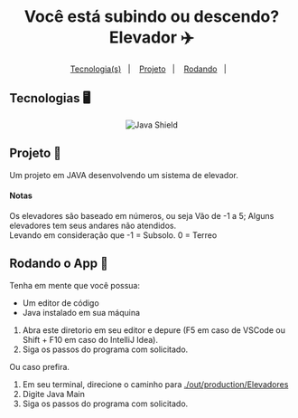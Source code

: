 <h1 align="center">
    Você está subindo ou descendo? Elevador ✈️
</h1>

<p align="center">
  <a href="#tecnologia">Tecnologia(s)</a>&nbsp;&nbsp;&nbsp;|&nbsp;&nbsp;&nbsp;
  <a href="#projeto">Projeto</a>&nbsp;&nbsp;&nbsp;|&nbsp;&nbsp;&nbsp;
  <a href="#rodando">Rodando</a>&nbsp;&nbsp;&nbsp;|&nbsp;&nbsp;&nbsp;
</p>

<a id="tecnologia"></a>

## Tecnologias 🖥️

<div align='center'>
  <img src="https://img.shields.io/badge/Java-ED8B00?style=for-the-badge&logo=java&logoColor=white" alt="Java Shield"/>
</div>

<a id="projeto"></a>

## Projeto 📕
<span>Um projeto em JAVA desenvolvendo um sistema de elevador.</span>

<h4>Notas</h4>
Os elevadores são baseado em números, ou seja
Vão de -1 a 5;
Alguns elevadores tem seus andares não atendidos.
<br>
Levando em consideração que
-1 = Subsolo.
0 = Terreo

<a id="rodando"></a>

## Rodando o App 🚀

Tenha em mente que você possua:

- Um editor de código
- Java instalado em sua máquina

1. Abra este diretorio em seu editor e depure (F5 em caso de VSCode ou Shift + F10 em caso do IntelliJ Idea).
2. Siga os passos do programa com solicitado.

Ou caso prefira.
1. Em seu terminal, direcione o caminho para <a href="out/production/Elevadores">./out/production/Elevadores</a>
2. Digite Java Main
3. Siga os passos do programa com solicitado.
